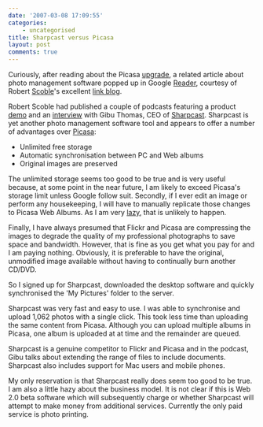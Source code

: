 ```yaml
---
date: '2007-03-08 17:09:55'
categories:
    - uncategorised
title: Sharpcast versus Picasa
layout: post
comments: true
---
```

Curiously, after reading about the Picasa
[upgrade](http://www.nbrightside.com/blog/2007/03/08/picasa-web-albums-upgraded-to-1gb/),
a related article about photo management software popped up in Google
[Reader](http://www.nbrightside.com/blog/2007/02/18/resisting-the-lure-of-google-reader/),
courtesy of Robert [Scoble](http://scobleizer.com/)'s excellent [link
blog](http://www.google.com/reader/shared/14480565058256660224).

Robert Scoble had published a couple of podcasts featuring a product
[demo](http://www.podtech.net/home/technology/2313/sharpcast-demo-brings-simple-way-to-manage-photos)
and an
[interview](http://www.podtech.net/home/technology/2312/talking-about-web-20-photo-and-file-sync)
with Gibu Thomas, CEO of [Sharpcast](https://www.sharpcast.com/).
Sharpcast is yet another photo management software tool and appears to
offer a number of advantages over [Picasa](http://picasa.google.com/):

-   Unlimited free storage
-   Automatic synchronisation between PC and Web albums
-   Original images are preserved

The unlimited storage seems too good to be true and is very useful
because, at some point in the near future, I am likely to exceed
Picasa's storage limit unless Google follow suit.
Secondly, if I ever edit an image or perform any housekeeping, I will
have to manually replicate those changes to Picasa Web Albums. As I am
very
[lazy](http://www.nbrightside.com/blog/2006/01/27/unix-for-lazy-people/),
that is unlikely to happen.

Finally, I have always presumed that Flickr and Picasa are compressing
the images to degrade the quality of my professional photographs to save
space and bandwidth. However, that is fine as you get what you pay for
and I am paying nothing. Obviously, it is preferable to have the
original, unmodified image available without having to continually burn
another CD/DVD.

So I signed up for Sharpcast, downloaded the desktop software and
quickly synchronised the 'My Pictures' folder to the server.

Sharpcast was very fast and easy to use. I was able to synchronise and
upload 1,062 photos with a single click. This took less time than
uploading the same content from Picasa. Although you can upload multiple
albums in Picasa, one album is uploaded at at time and the remainder are
queued.

Sharpcast is a genuine competitor to Flickr and Picasa and in the
podcast, Gibu talks about extending the range of files to include
documents. Sharpcast also includes support for Mac users and mobile
phones.

My only reservation is that Sharpcast really does seem too good to be
true. I am also a little hazy about the business model. It is not clear
if this is Web 2.0 beta software which will subsequently charge or
whether Sharpcast will attempt to make money from additional services.
Currently the only paid service is photo printing.
